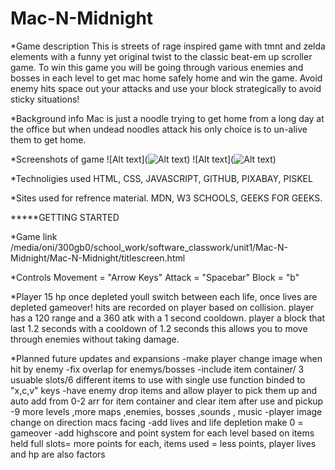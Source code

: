 # Mac-N-Midnight

*Game description
This is streets of rage inspired game with tmnt and zelda elements with a funny yet original twist to the classic beat-em up scroller game.
To win this game you will be going through various enemies and bosses in each level to get mac home safely home and win the game.
Avoid enemy hits space out your attacks and use your block strategically to avoid sticky situations!

*Background info
Mac is just a noodle trying to get home from a long day at the office but when undead noodles attack his only choice is to un-alive them to get home.

*Screenshots of game
![Alt text](![Alt text](ssgame1.png))
![Alt text](![Alt text](ssgame2.png))

*Technoligies used
HTML, CSS, JAVASCRIPT, GITHUB, PIXABAY, PISKEL

*Sites used for refrence material.
MDN, W3 SCHOOLS, GEEKS FOR GEEKS.

 
*****GETTING STARTED

*Game link
/media/oni/300gb0/school_work/software_classwork/unit1/Mac-N-Midnight/Mac-N-Midnight/titlescreen.html

*Controls
Movement = "Arrow Keys"
Attack = "Spacebar"
Block = "b"

*Player 
15 hp once depleted youll switch between each life, once lives are depleted gameover!
hits are recorded on player based on collision.
player has a 120 range and a 360 atk with a 1 second cooldown.
player a block that last 1.2 seconds with a cooldown of 1.2 seconds this allows you to move through enemies without taking damage.

*Planned future updates and expansions
-make player change image when hit by enemy
-fix overlap for enemys/bosses
-include item container/ 3 usuable slots/6 different items to use with single use function binded to "x,c,v" keys
-have enemy drop items and allow player to pick them up and auto add from 0-2 arr for item container and clear item after use and pickup
-9 more levels ,more maps ,enemies, bosses ,sounds , music
-player image change on direction macs facing
-add lives and life depletion make 0 = gameover
-add highscore and point system for each level based on items held full slots= more points for each, items used = less points, player lives and hp are also factors 
